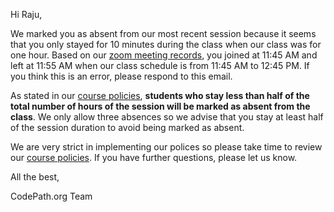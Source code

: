 Hi Raju,

We marked you as absent from our most recent session because it seems that you only stayed for 10 minutes during the class when our class was for one hour. Based on our [zoom meeting records](https://zoom.us/meeting/84480856998?occurrence=1624743000000/details), you joined at 11:45 AM and left at 11:55 AM when our class schedule is from 11:45 AM to 12:45 PM. If you think this is an error, please respond to this email.

As stated in our [course policies](https://courses.codepath.org/snippets/ios_university/policies_remote_fall19), **students who stay less than half of the total number of hours of the session will be marked as absent from the class**. We only allow three absences so we advise that you stay at least half of the session duration to avoid being marked as absent.

We are very strict in implementing our polices so please take time to review our [course policies](https://courses.codepath.org/snippets/ios_university/policies_remote_fall19). If you have further questions, please let us know.

All the best,

CodePath.org Team
